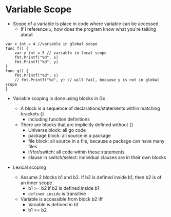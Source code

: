 # Variable Scope

- Scope of a variable is place in code where variable can be accessed
    - If I reference `x`, how does the program know what you're talking about

```
var x int = 4 //variable in global scope
func f() {
    var y int = 5 // variable in local scope
    fmt.Printf("%d", x)
    fmt.Printf("%d", y)
}
func g() {
    fmt.Printf("%d", x)
    // fmt.Printf("%d", y) // will fail, because y is not in global scope
}
```

- Variable scoping is done using blocks in Go
    - A block is a sequence of declarations/statements within matching brackets {}
        - including function definitions
    - There are blocks that are implicitly defined without {}
        - Universe block: all go code
        - package block: all source in a package
        - file block: all source in a file, because a package can have many files
        - if/for/switch: all code within these statements
        - clause in switch/select: individual clauses are in their own blocks

- Lexical scoping
    - Assume 2 blocks b1 and b2. If b2 is defined inside b1, then b2 is of an inner scope
        - b1 >= b2 if b2 is defined inside b1
        - `defined inside` is transitive
    - Variable is accessible from block b2 iff
        - Variable is defined in b1
        - b1 >= b2